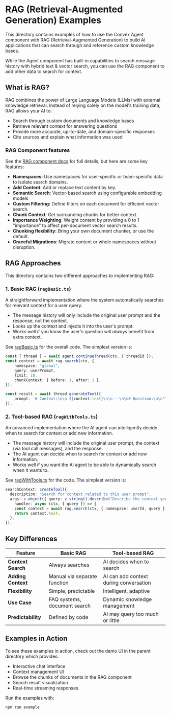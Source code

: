 # RAG (Retrieval-Augmented Generation) Examples

This directory contains examples of how to use the Convex Agent component with
RAG (Retrieval-Augmented Generation) to build AI applications that can
search through and reference custom knowledge bases.

While the Agent component has built-in capabilities to search message history
with hybrid text & vector search, you can use the RAG component to add other
data to search for context.

## What is RAG?

RAG combines the power of Large Language Models (LLMs) with external knowledge retrieval.
Instead of relying solely on the model's training data, RAG allows your AI to:

- Search through custom documents and knowledge bases
- Retrieve relevant context for answering questions
- Provide more accurate, up-to-date, and domain-specific responses
- Cite sources and explain what information was used

### RAG Component features

See the [RAG component docs](https://convex.dev/components/rag) for full details, but here are some key features:

- **Namespaces:** Use namespaces for user-specific or team-specific data to isolate search domains.
- **Add Content**: Add or replace text content by key.
- **Semantic Search**: Vector-based search using configurable embedding models
- **Custom Filtering:** Define filters on each document for efficient vector search.
- **Chunk Context**: Get surrounding chunks for better context.
- **Importance Weighting**: Weight content by providing a 0 to 1 "importance" to affect per-document vector search results.
- **Chunking flexibility:** Bring your own document chunker, or use the default.
- **Graceful Migrations**: Migrate content or whole namespaces without disruption.

## RAG Approaches

This directory contains two different approaches to implementing RAG:

### 1. Basic RAG (`ragBasic.ts`)

A straightforward implementation where the system automatically searches for relevant context for a user query.

- The message history will only include the original user prompt and the response, not the context.
- Looks up the context and injects it into the user's prompt.
- Works well if you know the user's question will *always* benefit from extra context.

See [ragBasic.ts](./ragBasic.ts) for the overall code. The simplest version is:
```ts
const { thread } = await agent.continueThread(ctx, { threadId });
const context = await rag.search(ctx, {
    namespace: "global",
    query: userPrompt,
    limit: 10,
    chunkContext: { before: 1, after: 1 },
});

const result = await thread.generateText({
    prompt: `# Context:\n\n ${context.text}\n\n---\n\n# Question:\n\n"""${rawPrompt}\n"""`,
});
```

### 2. Tool-based RAG (`ragWithTools.ts`)

An advanced implementation where the AI agent can intelligently decide when to search for context or add new information.

- The message history will include the original user prompt, the context (via tool call messages), and the response.
- The AI agent can decide when to search for context or add new information.
- Works well if you want the AI agent to be able to dynamically search when it wants to.

See [ragWithTools.ts](./ragWithTools.ts) for the code. The simplest version is:

```ts
searchContext: createTool({
  description: "Search for context related to this user prompt",
  args: z.object({ query: z.string().describe("Describe the context you're looking for") }),
    handler: async (ctx, { query }) => {
    const context = await rag.search(ctx, { namespace: userId, query });
    return context.text;
  },
}),
```

## Key Differences

| Feature              | Basic RAG                    | Tool-based RAG                         |
| -------------------- | ---------------------------- | -------------------------------------- |
| **Context Search**   | Always searches              | AI decides when to search              |
| **Adding Context**   | Manual via separate function | AI can add context during conversation |
| **Flexibility**      | Simple, predictable          | Intelligent, adaptive                  |
| **Use Case**         | FAQ systems, document search | Dynamic knowledge management           |
| **Predictability**   | Defined by code              | AI may query too much or little        |

## Examples in Action

To see these examples in action, check out the demo UI in the parent directory which provides:

- Interactive chat interface
- Context management UI
- Browse the chunks of documents in the RAG component
- Search result visualization
- Real-time streaming responses

Run the examples with:

```bash
npm run example
```
